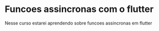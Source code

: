# Funcoes assincronas com o flutter

Nesse curso estarei aprendendo sobre funcoes assincronas em flutter